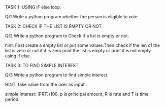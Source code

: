 TASK 1: USING IF else loop.

 Q)1  Write a python program  whether the person is eligible to vote.
 
TASK 2: CHECK IF THE LIST IS EMPTY OR NOT.

 Q)2  Write a python program to Check if a list is empty or not.

   hint:  First create a empty list or put some values.Then check if the len of the list 
          is zero or not.if it is zero print the list is empty or print it is not empty 
           using if else.

   TASK 3: TO FIND SIMPLE INTEREST

  Q)3  Write a python program to find simple interest.

   HINT:  take value from the user as input .
   
   simple interest: (P*R*T)/100. p is principal amount, R is rate and T is time period.

   
